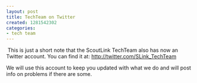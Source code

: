 ```yaml
---
layout: post
title: TechTeam on Twitter
created: 1281542302
categories:
- tech team
---
```

<p>&nbsp;This is just a short note that the ScoutLink TechTeam also has now an Twitter account. You can find it at:&nbsp;<a href="http://twitter.com/SLink_TechTeam">http://twitter.com/SLink_TechTeam</a></p>
<p>We will use this account to keep you updated with what we do and will post info on problems if there are some.</p>
<p>
<meta http-equiv="content-type" content="text/html; charset=utf-8" /></p>
